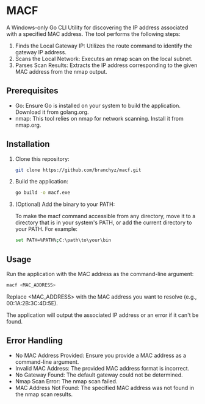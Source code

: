 # MACF
A Windows-only Go CLI Utility for discovering the IP address associated with a specified MAC address. 
The tool performs the following steps:
1. Finds the Local Gateway IP: Utilizes the route command to identify the gateway IP address.
2. Scans the Local Network: Executes an nmap scan on the local subnet.
3. Parses Scan Results: Extracts the IP address corresponding to the given MAC address from the nmap output.

## Prerequisites
- Go: Ensure Go is installed on your system to build the application. Download it from golang.org.
- nmap: This tool relies on nmap for network scanning. Install it from nmap.org.

## Installation

1. Clone this repository:

   ```bash
   git clone https://github.com/branchyz/macf.git
   ```
2. Build the application:

   ```bash
   go build -o macf.exe
   ```
3. (Optional) Add the binary to your PATH:

    To make the macf command accessible from any directory, move it to a directory that is in your system's PATH, or add the current directory to your PATH. For example:
   
   ```bash
   set PATH=%PATH%;C:\path\to\your\bin
   ```

## Usage
Run the application with the MAC address as the command-line argument:

```bash
macf <MAC_ADDRESS>
```

Replace <MAC_ADDRESS> with the MAC address you want to resolve (e.g., 00:1A:2B:3C:4D:5E).

The application will output the associated IP address or an error if it can't be found.

## Error Handling
- No MAC Address Provided: Ensure you provide a MAC address as a command-line argument.
- Invalid MAC Address: The provided MAC address format is incorrect.
- No Gateway Found: The default gateway could not be determined.
- Nmap Scan Error: The nmap scan failed.
- MAC Address Not Found: The specified MAC address was not found in the nmap scan results.

